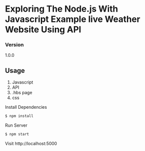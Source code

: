 # Exploring The Node.js With Javascript Example live Weather Website Using API

### Version
1.0.0

## Usage

  1) Javascript
  2) API
  3) .hbs page
  4) css

Install Dependencies

```sh
$ npm install
```

Run Server

```sh
$ npm start
```

Visit http://localhost:5000

